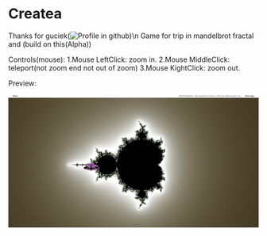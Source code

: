 # Createa
Thanks for guciek(![Profile in github](https://github.com/guciek))\n
Game for trip in mandelbrot fractal and (build on this(Alpha))

Controls(mouse):
  1.Mouse LeftClick: zoom in.
  2.Mouse MiddleClick: teleport(not zoom end not out of zoom)
  3.Mouse KightClick: zoom out.


Preview:


![Preview](preview.png)
